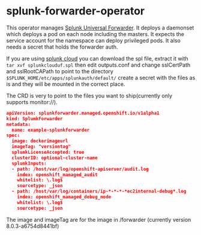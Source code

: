 # splunk-forwarder-operator

This operator manages [Splunk Universal Forwarder](https://docs.splunk.com/Documentation/Forwarder/latest/Forwarder/Abouttheuniversalforwarder). It deploys a daemonset which 
deploys a pod on each node including the masters. It expects the service account
for the namespace can deploy privileged pods. It also needs a secret that holds
the forwarder auth.

If you are using [splunk cloud](https://www.splunk.com/en_us/software/splunk-cloud.html) you can download the spl file, extract it with
`tar xvf splunkclouduf.spl` then edit outputs.conf and change sslCertPath and
sslRootCAPath to point to the directory `$SPLUNK_HOME/etc/apps/splunkauth/default/`
create a secret with the files as is and they will be mounted in the correct place. 

The CRD is very to point to the files you want to ship(currently only supports
monitor://).

```json
apiVersion: splunkforwarder.managed.openshift.io/v1alpha1
kind: SplunkForwarder
metadata:
  name: example-splunkforwarder
spec:
  image: dockerimageurl
  imageTag: "versiontag"
  splunkLicenseAccepted: true
  clusterID: optional-cluster-name
  splunkInputs:
  - path: /host/var/log/openshift-apiserver/audit.log
    index: openshift_managed_audit
    whitelist: \.log$
    sourcetype: _json
  - path: /host/var/log/containers/ip-*-*-*-*ec2internal-debug*.log
    index: openshift_managed_debug_node
    whitelist: \.log$
    sourcetype: _json
```

The image and imageTag are for the image in /forwarder (currently version 
8.0.3-a6754d8441bf)
